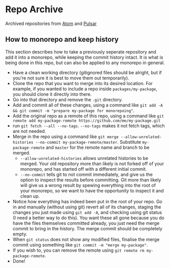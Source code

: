# Repo Archive

Archived repositories from [Atom](https://github.com/atom) and [Pulsar](https://github.com/pulsar-edit)

## How to monorepo and keep history

This section describes how to take a previously seperate repository and add it into a monorepo, while keeping the commit history intact. It is what is being done in this repo, but can also be applied to any monorepo in general.

- Have a clean working directory (gitignored files should be alright, but if you're not sure it is best to move them out temporarily).
- Clone the repo that you want to merge into its desired location. For example, if you wanted to include a repo inside `packages/my-package`, you should clone it directly into there.
- Go into that directory and remove the `.git` directory.
- Add and commit all of these changes, using a command like `git add -A && git commit -m "prepare my-package for monorepoing"`.
- Add the original repo as a remote of this repo, using a command like `git remote add my-package-remote https://github.com/me/my-package.git`
- run `git fetch --all --no-tags`. `--no-tags` makes it not fetch tags, which are not needed.
- Merge in the repo using a command like `git merge --allow-unrelated-histories --no-commit my-package-remote/master`. Substitute `my-package-remote` and `master` for the remote name and branch to be merged.
  - `--allow-unrelated-histories` allows unrelated histories to be merged. Your old repository more than likely is not forked off of your monorepo, and has started off with a different initial commit.
  - `--no-commit` tells git to not commit immediately, and give us the option to inspect the results before committing. Git more than likely will give us a wrong result by spewing everything into the root of your monorepo, so we want to have the opportunity to inspect it and clean up.
- Notice how everything has indeed been put in the root of your repo. Go in and manually (without using git) revert all of its changes, staging the changes you just made using `git add -A`, and checking using git status (I need a better way to do this). You want these all gone because you do have the files themselves committed already, you just need the merge commit to bring in the history. The merge commit should be completely empty.
- When `git status` does not show any modified files, finalise the merge commit using something like `git commit -m "merge my-package"`.
- If you wish to, you can remove the remote using `git remote rm my-package-remote`.
- Done!
